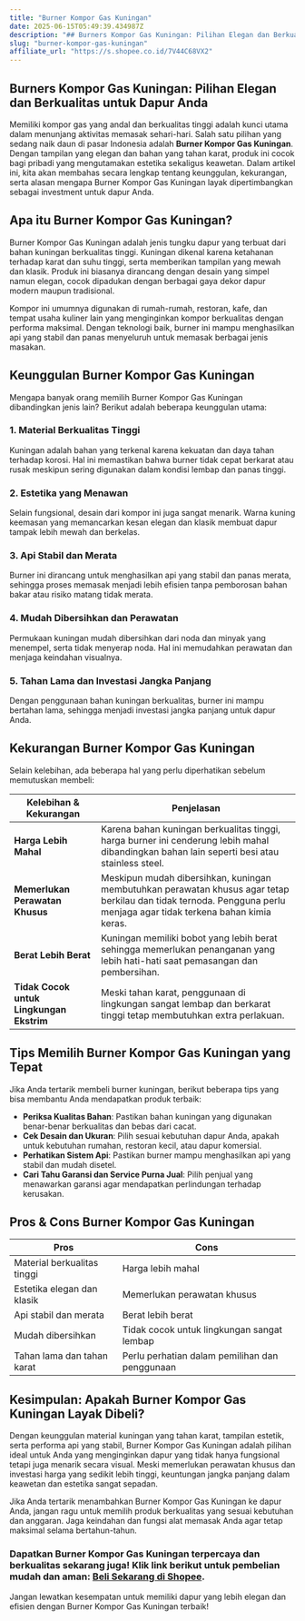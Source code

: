 ```yaml
---
title: "Burner Kompor Gas Kuningan"
date: 2025-06-15T05:49:39.434987Z
description: "## Burners Kompor Gas Kuningan: Pilihan Elegan dan Berkualitas untuk Dapur Anda..."
slug: "burner-kompor-gas-kuningan"
affiliate_url: "https://s.shopee.co.id/7V44C68VX2"
---
```

## Burners Kompor Gas Kuningan: Pilihan Elegan dan Berkualitas untuk Dapur Anda

Memiliki kompor gas yang andal dan berkualitas tinggi adalah kunci utama dalam menunjang aktivitas memasak sehari-hari. Salah satu pilihan yang sedang naik daun di pasar Indonesia adalah **Burner Kompor Gas Kuningan**. Dengan tampilan yang elegan dan bahan yang tahan karat, produk ini cocok bagi pribadi yang mengutamakan estetika sekaligus keawetan. Dalam artikel ini, kita akan membahas secara lengkap tentang keunggulan, kekurangan, serta alasan mengapa Burner Kompor Gas Kuningan layak dipertimbangkan sebagai investment untuk dapur Anda.

## Apa itu Burner Kompor Gas Kuningan?

Burner Kompor Gas Kuningan adalah jenis tungku dapur yang terbuat dari bahan kuningan berkualitas tinggi. Kuningan dikenal karena ketahanan terhadap karat dan suhu tinggi, serta memberikan tampilan yang mewah dan klasik. Produk ini biasanya dirancang dengan desain yang simpel namun elegan, cocok dipadukan dengan berbagai gaya dekor dapur modern maupun tradisional.

Kompor ini umumnya digunakan di rumah-rumah, restoran, kafe, dan tempat usaha kuliner lain yang menginginkan kompor berkualitas dengan performa maksimal. Dengan teknologi baik, burner ini mampu menghasilkan api yang stabil dan panas menyeluruh untuk memasak berbagai jenis masakan.

## Keunggulan Burner Kompor Gas Kuningan

Mengapa banyak orang memilih Burner Kompor Gas Kuningan dibandingkan jenis lain? Berikut adalah beberapa keunggulan utama:

### 1. Material Berkualitas Tinggi

Kuningan adalah bahan yang terkenal karena kekuatan dan daya tahan terhadap korosi. Hal ini memastikan bahwa burner tidak cepat berkarat atau rusak meskipun sering digunakan dalam kondisi lembap dan panas tinggi.

### 2. Estetika yang Menawan

Selain fungsional, desain dari kompor ini juga sangat menarik. Warna kuning keemasan yang memancarkan kesan elegan dan klasik membuat dapur tampak lebih mewah dan berkelas.

### 3. Api Stabil dan Merata

Burner ini dirancang untuk menghasilkan api yang stabil dan panas merata, sehingga proses memasak menjadi lebih efisien tanpa pemborosan bahan bakar atau risiko matang tidak merata.

### 4. Mudah Dibersihkan dan Perawatan

Permukaan kuningan mudah dibersihkan dari noda dan minyak yang menempel, serta tidak menyerap noda. Hal ini memudahkan perawatan dan menjaga keindahan visualnya.

### 5. Tahan Lama dan Investasi Jangka Panjang

Dengan penggunaan bahan kuningan berkualitas, burner ini mampu bertahan lama, sehingga menjadi investasi jangka panjang untuk dapur Anda.

## Kekurangan Burner Kompor Gas Kuningan

Selain kelebihan, ada beberapa hal yang perlu diperhatikan sebelum memutuskan membeli:

| **Kelebihan & Kekurangan** | **Penjelasan** |
|----------------------------|----------------|
| **Harga Lebih Mahal** | Karena bahan kuningan berkualitas tinggi, harga burner ini cenderung lebih mahal dibandingkan bahan lain seperti besi atau stainless steel. |
| **Memerlukan Perawatan Khusus** | Meskipun mudah dibersihkan, kuningan membutuhkan perawatan khusus agar tetap berkilau dan tidak ternoda. Pengguna perlu menjaga agar tidak terkena bahan kimia keras. |
| **Berat Lebih Berat** | Kuningan memiliki bobot yang lebih berat sehingga memerlukan penanganan yang lebih hati-hati saat pemasangan dan pembersihan. |
| **Tidak Cocok untuk Lingkungan Ekstrim** | Meski tahan karat, penggunaan di lingkungan sangat lembap dan berkarat tinggi tetap membutuhkan extra perlakuan. |

## Tips Memilih Burner Kompor Gas Kuningan yang Tepat

Jika Anda tertarik membeli burner kuningan, berikut beberapa tips yang bisa membantu Anda mendapatkan produk terbaik:

- **Periksa Kualitas Bahan**: Pastikan bahan kuningan yang digunakan benar-benar berkualitas dan bebas dari cacat.
- **Cek Desain dan Ukuran**: Pilih sesuai kebutuhan dapur Anda, apakah untuk kebutuhan rumahan, restoran kecil, atau dapur komersial.
- **Perhatikan Sistem Api**: Pastikan burner mampu menghasilkan api yang stabil dan mudah disetel.
- **Cari Tahu Garansi dan Service Purna Jual**: Pilih penjual yang menawarkan garansi agar mendapatkan perlindungan terhadap kerusakan.

## Pros & Cons Burner Kompor Gas Kuningan

| **Pros** | **Cons** |
|------------------------------|----------------------------------|
| Material berkualitas tinggi | Harga lebih mahal |
| Estetika elegan dan klasik | Memerlukan perawatan khusus |
| Api stabil dan merata | Berat lebih berat |
| Mudah dibersihkan | Tidak cocok untuk lingkungan sangat lembap |
| Tahan lama dan tahan karat | Perlu perhatian dalam pemilihan dan penggunaan |

## Kesimpulan: Apakah Burner Kompor Gas Kuningan Layak Dibeli?

Dengan keunggulan material kuningan yang tahan karat, tampilan estetik, serta performa api yang stabil, Burner Kompor Gas Kuningan adalah pilihan ideal untuk Anda yang menginginkan dapur yang tidak hanya fungsional tetapi juga menarik secara visual. Meski memerlukan perawatan khusus dan investasi harga yang sedikit lebih tinggi, keuntungan jangka panjang dalam keawetan dan estetika sangat sepadan.

Jika Anda tertarik menambahkan Burner Kompor Gas Kuningan ke dapur Anda, jangan ragu untuk memilih produk berkualitas yang sesuai kebutuhan dan anggaran. Jaga keindahan dan fungsi alat memasak Anda agar tetap maksimal selama bertahun-tahun.

### Dapatkan Burner Kompor Gas Kuningan terpercaya dan berkualitas sekarang juga! Klik link berikut untuk pembelian mudah dan aman: [Beli Sekarang di Shopee](https://s.shopee.co.id/7V44C68VX2).  

Jangan lewatkan kesempatan untuk memiliki dapur yang lebih elegan dan efisien dengan Burner Kompor Gas Kuningan terbaik!